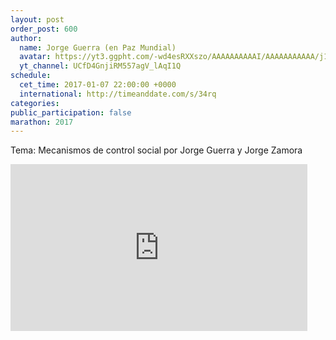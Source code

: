 ```yaml
---
layout: post
order_post: 600
author:
  name: Jorge Guerra (en Paz Mundial)
  avatar: https://yt3.ggpht.com/-wd4esRXXszo/AAAAAAAAAAI/AAAAAAAAAAA/j1eRnRV536g/s88-c-k-no-mo-rj-c0xffffff/photo.jpg
  yt_channel: UCfD4GnjiRM557agV_lAqI1Q
schedule:
  cet_time: 2017-01-07 22:00:00 +0000
  international: http://timeanddate.com/s/34rq
categories:
public_participation: false
marathon: 2017
---
```

Tema: Mecanismos de control social por Jorge Guerra y Jorge Zamora

<iframe width="475" height="267" src="https://www.youtube.com/embed/-AzKimoXrfk" frameborder="0" allowfullscreen></iframe>
